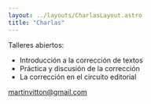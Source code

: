 ```yaml
---
layout: ../layouts/CharlasLayout.astro
title: "Charlas"
---
```


Talleres abiertos:

- Introducción a la corrección de textos
- Práctica y discusión de la corrección
- La corrección en el circuito editorial

martinvitton@gmail.com
